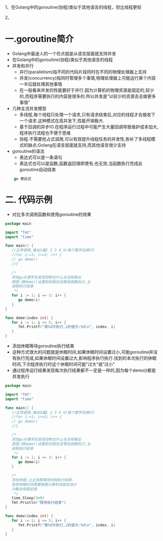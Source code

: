 1、在Golang中的goroutine(协程)类似于其他语言的线程，但比线程更轻

2、





# 一.goroutine简介

* Golang中最迷人的一个优点就是从语言层面就支持并发
* 在Golang中的goroutine(协程)类似于其他语言的线程
* 并发和并行
  * 并行(parallelism)指不同的代码片段同时在不同的物理处理器上支持
  * 并发(concurrency)指同时管理多个事情,物理处理器上可能运行某个内容一半后就处理其他事情
  * 在一般看来并发的性能要好于并行.因为计算机的物理资源是固定的,较少的,而程序需要执行的内容是很多的.所以并发是”以较少的资源去去做更多事情”
* 几种主流并发模型
  * 多线程,每个线程只处理一个请求,只有请求结束后,对应的线程才会接收下一个请求.这种模式在高并发下,性能开销极大.
  * 基于回调的异步IO.在程序运行过程中可能产生大量回调导致维护成本加大,程序执行流程也不便于思维
  * 协程.不需要抢占式调用,可以有效提升线程任务的并发性,弥补了多线程模式的缺点;Golang在语言层面就支持,而其他语言很少支持
* goroutine的语法
  * 表达式可以是一条语句
  * 表达式也可以是函数,函数返回值即使有,也无效,当函数执行完成此goroutine自动结束
```go
	go 表达式
```
# 二. 代码示例

* 对比多次调用函数和使用goroutine的效果
```go
package main

import "fmt"
import "time"

func main() {
   //正常调用,输出3遍1 2 3 4 5(每个数字后换行)
   //for i:=1; i<=3; i++ {
   // go demo()
   //}

   /*
   添加go关键字后发现控制台什么也没有输出
   原因:把demo()设置到协程后没等到函数执行,主
   线程执行结束
    */
   for i := 1; i <= 3; i++ {
      go demo(i)
   }
}

func demo(index int) {
   for i := 1; i <= 5; i++ {
      fmt.Printf("第%d次执行,i的值为:%d\n", index, i)
   }
}
```
* 添加休眠等待goroutine执行结束
* 这种方式很大的问题就是休眠时间,如果休眠时间设置过小,可能goroutine并没有执行完成,如果休眠时间设置过大,影响程序执行执行.找到的本次执行的休眠时间,下次程序执行时这个休眠时间可能”过大”或”过小"
* 通过程序运行结果发现每次执行结果都不一定是一样的,因为每个demo()都是并发执行
```go
package main

import "fmt"
import "time"

func main() {
   //正常调用,输出3遍1 2 3 4 5(每个数字后换行)
   //for i:=1; i<=3; i++ {
   // go demo()
   //}

   /*
   添加go关键字后发现控制台什么也没有输出
   原因:把demo()设置到协程后没等到函数执行,主
   线程执行结束
    */
   for i := 1; i <= 3; i++ {
      go demo(i)
   }

   /*
   添加休眠,让主线程等待协程执行结束.
   具体休眠时间需要根据计算机性能去估计
   次数没有固定值
    */
   time.Sleep(3e9)
   fmt.Println("程序执行结束")
}

func demo(index int) {
   for i := 1; i <= 5; i++ {
      fmt.Printf("第%d次执行,i的值为:%d\n", index, i)
   }
}
```
